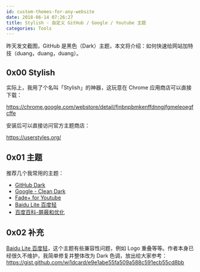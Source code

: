 ```yaml
---
id: custom-themes-for-any-website
date: 2018-06-14 07:26:27
title: Stylish - 自定义 GitHub / Google / Youtube 主题
categories: Tools
---
```


昨天发文截图，GitHub 是黑色（Dark）主题，本文将介绍：如何快速给网站加特技（duang，duang，duang）。

## 0x00 Stylish

实际上，我用了个名叫「Stylish」的神器，这玩意在 Chrome 应用商店可以直接下载：

<https://chrome.google.com/webstore/detail/fjnbnpbmkenffdnngjfgmeleoegfcffe>

安装后可以直接访问官方主题商店：

<https://userstyles.org/>

## 0x01 主题

推荐几个我常用的主题：

- [GitHub Dark](http://userstyles.org/styles/37035)
- [Google - Clean Dark](http://userstyles.org/styles/144028)
- [Fade+ for Youtube](https://userstyles.org/styles/141088/fade-for-youtube)
- [Baidu Lite 百度轻](https://userstyles.org/styles/123858/baidu-lite)
- [百度百科-屏蔽和优化](http://userstyles.org/styles/130739)

## 0x02 补充

[Baidu Lite 百度轻](https://userstyles.org/styles/123858/baidu-lite)，这个主题有些兼容性问题，例如 Logo 重叠等等。作者本身已经很久不维护，我简单修复并整体改为 Dark 色调，放出给大家参考：<https://gist.github.com/wi1dcard/e9e1abe55fa509a588c591ecb55cd8bb>